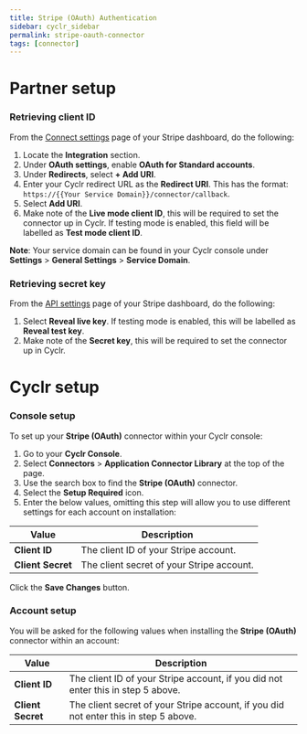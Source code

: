 ```yaml
---
title: Stripe (OAuth) Authentication
sidebar: cyclr_sidebar
permalink: stripe-oauth-connector
tags: [connector]
---
```


# Partner setup

### Retrieving client ID

From the [Connect settings](https://dashboard.stripe.com/settings/applications) page of your Stripe dashboard, do the following:

1. Locate the **Integration** section.
2. Under **OAuth settings**, enable **OAuth for Standard accounts**.
3. Under **Redirects**, select **+ Add URI**.
4. Enter your Cyclr redirect URL as the **Redirect URI**. This has the format: `https://{{Your Service Domain}}/connector/callback`.
5. Select **Add URI**.
6. Make note of the **Live mode client ID**, this will be required to set the connector up in Cyclr. If testing mode is enabled, this field will be labelled as **Test mode client ID**.

**Note**: Your service domain can be found in your Cyclr console under **Settings** > **General Settings** > **Service Domain**.

### Retrieving secret key

From the [API settings](https://dashboard.stripe.com/apikeys) page of your Stripe dashboard, do the following:

1. Select **Reveal live key**. If testing mode is enabled, this will be labelled as **Reveal test key**.
2. Make note of the **Secret key**, this will be required to set the connector up in Cyclr.

# Cyclr setup

### Console setup

To set up your **Stripe (OAuth)** connector within your Cyclr console:

1. Go to your **Cyclr Console**.
2. Select **Connectors** > **Application Connector Library** at the top of the page.
3. Use the search box to find the **Stripe (OAuth)** connector.
4. Select the **Setup Required** icon.
5. Enter the below values, omitting this step will allow you to use different settings for each account on installation:

| Value             | Description                               |
| ----------------- | ----------------------------------------- |
| **Client ID**     | The client ID of your Stripe account.     |
| **Client Secret** | The client secret of your Stripe account. |

Click the **Save Changes** button.

### Account setup

You will be asked for the following values when installing the **Stripe (OAuth)** connector within an account:

| Value             | Description                                                                          |
| ----------------- | ------------------------------------------------------------------------------------ |
| **Client ID**     | The client ID of your Stripe account, if you did not enter this in step 5 above.     |
| **Client Secret** | The client secret of your Stripe account, if you did not enter this in step 5 above. |
